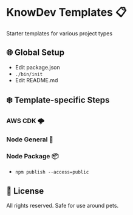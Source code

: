 # KnowDev Templates 📋

Starter templates for various project types

## 🌐 Global Setup

* Edit package.json
* `./bin/init`
* Edit README.md

## ❄️ Template-specific Steps

### AWS CDK 🌩

### Node General 🧩

### Node Package 📦

* `npm publish --access=public`

## 📜 License

All rights reserved. Safe for use around pets.
